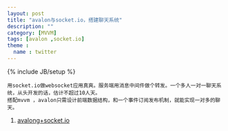 ```yaml
---
layout: post
title: "avalon与socket.io，搭建聊天系统"
description: ""
category: [MVVM] 
tags: [avalon ,socket.io]
theme :
  name : twitter
---
```

{% include JB/setup %}

    用socket.io做websocket应用真爽。服务端用消息中间件做个转发。一个多人一对一聊天系统，从头开发的话，估计不超过10人天。
    搭配mvvm ，avalon只需设计前端数据结构，和一个事件订阅发布机制，就能实现一对多的聊天。

1. [avalong+socket.io](https://github.com/Lihuanghe/socketioChat)
